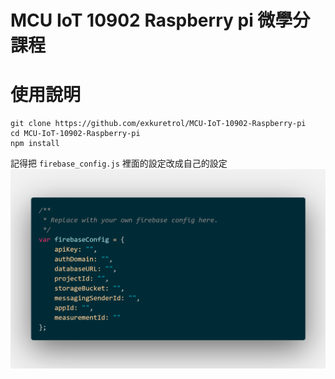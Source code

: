 # MCU IoT 10902 Raspberry pi 微學分課程

# 使用說明

```
git clone https://github.com/exkuretrol/MCU-IoT-10902-Raspberry-pi
cd MCU-IoT-10902-Raspberry-pi
npm install
```

記得把 `firebase_config.js` 裡面的設定改成自己的設定
![](assets/code.png)
